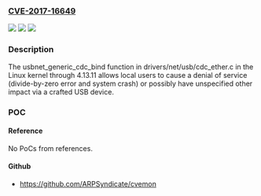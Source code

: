 ### [CVE-2017-16649](https://cve.mitre.org/cgi-bin/cvename.cgi?name=CVE-2017-16649)
![](https://img.shields.io/static/v1?label=Product&message=n%2Fa&color=blue)
![](https://img.shields.io/static/v1?label=Version&message=n%2Fa&color=blue)
![](https://img.shields.io/static/v1?label=Vulnerability&message=n%2Fa&color=brighgreen)

### Description

The usbnet_generic_cdc_bind function in drivers/net/usb/cdc_ether.c in the Linux kernel through 4.13.11 allows local users to cause a denial of service (divide-by-zero error and system crash) or possibly have unspecified other impact via a crafted USB device.

### POC

#### Reference
No PoCs from references.

#### Github
- https://github.com/ARPSyndicate/cvemon

